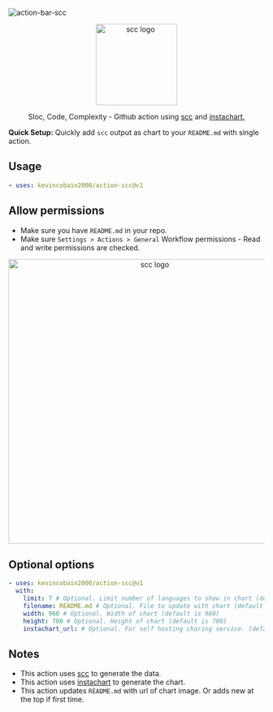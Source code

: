 ![action-bar-scc](https://instachart.coveritup.app/bar?data={"x":["YAML","Go"],"y":[[73,177],[0,2],[2,1],[0,36]],"names":["Code","Comment","Files","Complexity"]}&title=SCC+-+Sloc,+Cloc+and+Code&metric=+lines&width=960&height=700&subtitle=kevincobain2000@action-scc)

<p align="center">
  <img alt="scc logo" src="https://imgur.com/QZx9ngs.png" width="160">
</p>

<p align="center">
  Sloc, Code, Complexity - Github action using <a href="https://github.com/boyter/scc" target="_blank">scc</a>
 and <a href="https://github.com/kevincobain2000/instachart" target="_blank">instachart.</a>
</p>

**Quick Setup:** Quickly add `scc` output as chart to your `README.md` with single action.



## Usage

```yaml
- uses: kevincobain2000/action-scc@v1
```

## Allow permissions

- Make sure you have `README.md` in your repo.
- Make sure `Settings > Actions > General` Workflow permissions - Read and write permissions are checked.

<p align="center">
  <img alt="scc logo" src="https://imgur.com/jysKBFC.png" width="560">
</p>


## Optional options

```yaml
- uses: kevincobain2000/action-scc@v1
  with:
    limit: 7 # Optional. Limit number of languages to show in chart (default is 7)
    filename: README.md # Optional. File to update with chart (default is README.md)
    width: 960 # Optional. Width of chart (default is 960)
    height: 700 # Optional. Height of chart (default is 700)
    instachart_url: # Optional. For self hosting charing service. (default is https://instachart.coveritup.app)
```


## Notes

- This action uses [scc](https://github.com/boyter/scc) to generate the data.
- This action uses [instachart](https://github.com/kevincobain2000/instachart) to generate the chart.
- This action updates `README.md` with url of chart image. Or adds new at the top if first time.
